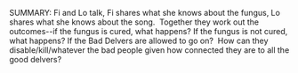 SUMMARY: Fi and Lo talk, Fi shares what she knows about the fungus, Lo shares what she knows about the song.  Together they work out the outcomes--if the fungus is cured, what happens? If the fungus is not cured, what happens? If the Bad Delvers are allowed to go on?  How can they disable/kill/whatever the bad people given how connected they are to all the good delvers? 